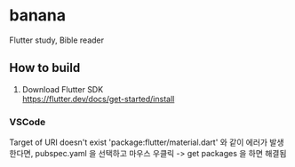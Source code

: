 # banana
Flutter study, Bible reader

## How to build
1. Download Flutter SDK   
https://flutter.dev/docs/get-started/install

### VSCode
Target of URI doesn't exist 'package:flutter/material.dart' 와 같이 에러가 발생한다면,
pubspec.yaml 을 선택하고 마우스 우클릭 -> get packages 을 하면 해결됨
